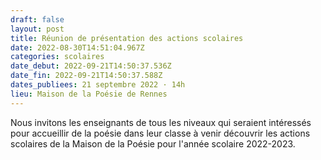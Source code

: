 ```yaml
---
draft: false
layout: post
title: Réunion de présentation des actions scolaires
date: 2022-08-30T14:51:04.967Z
categories: scolaires
date_debut: 2022-09-21T14:50:37.536Z
date_fin: 2022-09-21T14:50:37.588Z
dates_publiees: 21 septembre 2022 · 14h
lieu: Maison de la Poésie de Rennes
---
```

Nous invitons les enseignants de tous les niveaux qui seraient intéressés pour accueillir de la poésie dans leur classe à venir découvrir les actions scolaires de la Maison de la Poésie pour l'année scolaire 2022-2023.